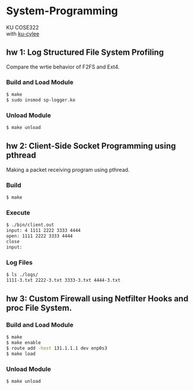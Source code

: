 # System-Programming
KU COSE322   
with [ku-cylee](https://github.com/ku-cylee)



## hw 1: Log Structured File System Profiling   
Compare the wrtie behavior of F2FS and Ext4.
### Build and Load Module
```sh
$ make
$ sudo insmod sp-logger.ko
```

### Unload Module
```sh
$ make unload
```



## hw 2: Client-Side Socket Programming using pthread   
Making a packet receiving program using pthread.
### Build
```sh
$ make
```
### Execute
```sh
$ ./bin/client.out
input: 4 1111 2222 3333 4444
open: 1111 2222 3333 4444
close
input:
```
### Log Files
```sh
$ ls ./logs/
1111-3.txt 2222-3.txt 3333-3.txt 4444-3.txt
```



## hw 3: Custom Firewall using Netfilter Hooks and proc File System.
### Build and Load Module
```sh
$ make
$ make enable
$ route add -host 131.1.1.1 dev enp0s3
$ make load
```
### Unload Module
```sh
$ make unload
```
